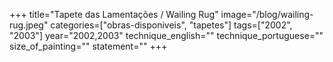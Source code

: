 +++
title="Tapete das Lamentações / Wailing Rug"
image="/blog/wailing-rug.jpeg"
categories=["obras-disponiveis", "tapetes"]
tags=["2002", "2003"]
year="2002,2003"
technique_english=""
technique_portuguese=""
size_of_painting=""
statement=""
+++
